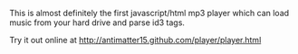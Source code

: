 This is almost definitely the first javascript/html mp3 player which can load music from your hard drive and parse id3 tags.

Try it out online at http://antimatter15.github.com/player/player.html